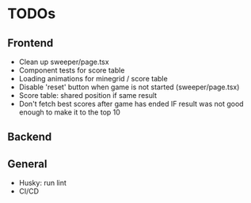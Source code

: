# TODOs

## Frontend

- Clean up sweeper/page.tsx
- Component tests for score table
- Loading animations for minegrid / score table
- Disable 'reset' button when game is not started (sweeper/page.tsx)
- Score table: shared position if same result
- Don't fetch best scores after game has ended IF result was not good enough to make it to the top 10

## Backend

## General

- Husky: run lint
- CI/CD
